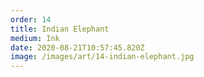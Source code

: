 ```yaml
---
order: 14
title: Indian Elephant
medium: Ink
date: 2020-08-21T10:57:45.820Z
image: /images/art/14-indian-elephant.jpg
---
```

